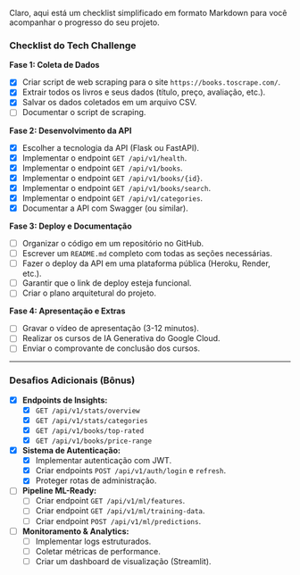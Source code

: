 Claro, aqui está um checklist simplificado em formato Markdown para você acompanhar o progresso do seu projeto.

### Checklist do Tech Challenge

**Fase 1: Coleta de Dados**
- [x] Criar script de web scraping para o site `https://books.toscrape.com/`.
- [x] Extrair todos os livros e seus dados (título, preço, avaliação, etc.).
- [x] Salvar os dados coletados em um arquivo CSV.
- [ ] Documentar o script de scraping.

**Fase 2: Desenvolvimento da API**
- [x] Escolher a tecnologia da API (Flask ou FastAPI).
- [x] Implementar o endpoint `GET /api/v1/health`.
- [x] Implementar o endpoint `GET /api/v1/books`.
- [x] Implementar o endpoint `GET /api/v1/books/{id}`.
- [x] Implementar o endpoint `GET /api/v1/books/search`.
- [x] Implementar o endpoint `GET /api/v1/categories`.
- [x] Documentar a API com Swagger (ou similar).

**Fase 3: Deploy e Documentação**
- [ ] Organizar o código em um repositório no GitHub.
- [ ] Escrever um `README.md` completo com todas as seções necessárias.
- [ ] Fazer o deploy da API em uma plataforma pública (Heroku, Render, etc.).
- [ ] Garantir que o link de deploy esteja funcional.
- [ ] Criar o plano arquitetural do projeto.

**Fase 4: Apresentação e Extras**
- [ ] Gravar o vídeo de apresentação (3-12 minutos).
- [ ] Realizar os cursos de IA Generativa do Google Cloud.
- [ ] Enviar o comprovante de conclusão dos cursos.

---

### Desafios Adicionais (Bônus)

- [x] **Endpoints de Insights:**
    - [x] `GET /api/v1/stats/overview`
    - [x] `GET /api/v1/stats/categories`
    - [x] `GET /api/v1/books/top-rated`
    - [x] `GET /api/v1/books/price-range`
- [x] **Sistema de Autenticação:**
    - [x] Implementar autenticação com JWT.
    - [x] Criar endpoints `POST /api/v1/auth/login` e `refresh`.
    - [x] Proteger rotas de administração.
- [ ] **Pipeline ML-Ready:**
    - [ ] Criar endpoint `GET /api/v1/ml/features`.
    - [ ] Criar endpoint `GET /api/v1/ml/training-data`.
    - [ ] Criar endpoint `POST /api/v1/ml/predictions`.
- [ ] **Monitoramento & Analytics:**
    - [ ] Implementar logs estruturados.
    - [ ] Coletar métricas de performance.
    - [ ] Criar um dashboard de visualização (Streamlit).
